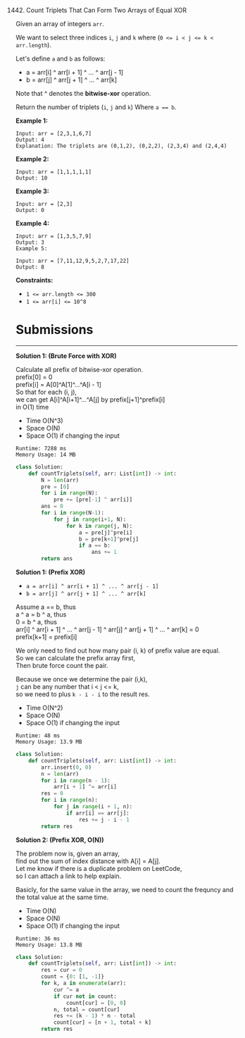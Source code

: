 1442. Count Triplets That Can Form Two Arrays of Equal XOR

Given an array of integers `arr`.

We want to select three indices `i`, `j` and `k` where (`0 <= i < j <= k < arr.length`).

Let's define `a` and `b` as follows:

* a = arr[i] ^ arr[i + 1] ^ ... ^ arr[j - 1]
* b = arr[j] ^ arr[j + 1] ^ ... ^ arr[k]

Note that ^ denotes the **bitwise-xor** operation.

Return the number of triplets (`i`, `j` and `k`) Where `a == b`.

 

**Example 1:**
```
Input: arr = [2,3,1,6,7]
Output: 4
Explanation: The triplets are (0,1,2), (0,2,2), (2,3,4) and (2,4,4)
```

**Example 2:**
```
Input: arr = [1,1,1,1,1]
Output: 10
```

**Example 3:**
```
Input: arr = [2,3]
Output: 0
```

**Example 4:**
```
Input: arr = [1,3,5,7,9]
Output: 3
Example 5:

Input: arr = [7,11,12,9,5,2,7,17,22]
Output: 8
```

**Constraints:**

* `1 <= arr.length <= 300`
* `1 <= arr[i] <= 10^8`

# Submissions
---
**Solution 1: (Brute Force with XOR)**

Calculate all prefix of bitwise-xor operation.  
prefix[0] = 0  
prefix[i] = A[0]^A[1]^...^A[i - 1]  
So that for each (i, j),  
we can get A[i]^A[i+1]^...^A[j] by prefix[j+1]^prefix[i]  
in O(1) time

* Time O(N^3)
* Space O(N)
* Space O(1) if changing the input

```
Runtime: 7288 ms
Memory Usage: 14 MB
```
```python
class Solution:
    def countTriplets(self, arr: List[int]) -> int:
        N = len(arr)
        pre = [0]
        for i in range(N):
            pre += [pre[-1] ^ arr[i]]
        ans = 0
        for i in range(N-1):
            for j in range(i+1, N):
                for k in range(j, N):
                    a = pre[j]^pre[i]
                    b = pre[k+1]^pre[j]
                    if a == b:
                        ans += 1
        return ans
```

**Solution 1: (Prefix XOR)**

* `a = arr[i] ^ arr[i + 1] ^ ... ^ arr[j - 1]`
* `b = arr[j] ^ arr[j + 1] ^ ... ^ arr[k]`

Assume a == b, thus  
a ^ a = b ^ a, thus  
0 = b ^ a, thus  
arr[i] ^ arr[i + 1] ^ ... ^ arr[j - 1] ^ arr[j] ^ arr[j + 1] ^ ... ^ arr[k] = 0  
prefix[k+1] = prefix[i]

We only need to find out how many pair (i, k) of prefix value are equal.  
So we can calculate the prefix array first,  
Then brute force count the pair.  

Because we once we determine the pair (i,k),  
`j` can be any number that i < j <= k,  
so we need to plus `k - i - i` to the result res.

* Time O(N^2)
* Space O(N)
* Space O(1) if changing the input

```
Runtime: 48 ms
Memory Usage: 13.9 MB
```
```python
class Solution:
    def countTriplets(self, arr: List[int]) -> int:
        arr.insert(0, 0)
        n = len(arr)
        for i in range(n - 1):
            arr[i + 1] ^= arr[i]
        res = 0
        for i in range(n):
            for j in range(i + 1, n):
                if arr[i] == arr[j]:
                    res += j - i - 1
        return res
```

**Solution 2: (Prefix XOR, O(N))**

The problem now is, given an array,  
find out the sum of index distance with A[i] = A[j].  
Let me know if there is a duplicate problem on LeetCode,  
so I can attach a link to help explain.

Basicly, for the same value in the array,
we need to count the frequncy and the total value at the same time.

* Time O(N)
* Space O(N)
* Space O(1) if changing the input

```
Runtime: 36 ms
Memory Usage: 13.8 MB
```
```python
class Solution:
    def countTriplets(self, arr: List[int]) -> int:
        res = cur = 0
        count = {0: [1, -1]}
        for k, a in enumerate(arr):
            cur ^= a
            if cur not in count:
                count[cur] = [0, 0]
            n, total = count[cur]
            res += (k - 1) * n - total
            count[cur] = [n + 1, total + k]
        return res
```